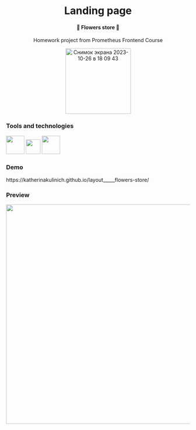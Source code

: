 <h1 align="center">Landing page</h1>
<h4  align="center">🌼 Flowers store 🌼</h4>
<p  align="center">Homework project from Prometheus Frontend Course</p>
<p  align="center">
  <img width="179" alt="Снимок экрана 2023-10-26 в 18 09 43" src="https://github.com/KatherinaKulinich/layout_____flowers-store/assets/109860560/8ac14431-b9ca-45ff-9873-a8869680876e">
</p>

<h3>Tools and technologies</h3>
<span>
  <img width='50' src="https://user-images.githubusercontent.com/25181517/192158954-f88b5814-d510-4564-b285-dff7d6400dad.png"/>
</span>
<span>
  <img width='40' src="https://user-images.githubusercontent.com/25181517/192158956-48192682-23d5-4bfc-9dfb-6511ade346bc.png"/>
</span>
<span>
  <img width='50' src="https://github.com/marwin1991/profile-technology-icons/assets/136815194/c49c6dbd-992a-4f14-9cf4-ff40cb5344ed"/>
</span>


<h3>Demo</h3>
<p>https://katherinakulinich.github.io/layout_____flowers-store/</p>

<h3>Preview</h3>
<p align='center'>
  <img width='600' src="https://github.com/KatherinaKulinich/layout_____flowers-store/assets/109860560/5c3f71a1-3174-4128-b21e-a3611d35fe63"/>
</p>
